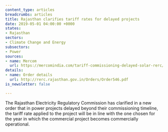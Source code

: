 ```yaml
---
content_type: articles
breadcrumbs: articles
title: Rajasthan clarifies tariff rates for delayed projects
date: 2019-05-01 04:00:00 +0000
states:
- Rajasthan
sectors:
- Climate Change and Energy
subsectors:
- Power
sources:
- name: Mercom
  url: https://mercomindia.com/tariff-commissioning-delayed-solar-rerc/
details:
- name: Order details
  url: http://rerc.rajasthan.gov.in/Orders/Order546.pdf
is_newsletter: false

---
```

The Rajasthan Electricity Regulatory Commission has clarified in a new order that in power projects delayed beyond their commissioning timeline, the tariff rate applied to the project will be in line with the one chosen for the year in which the commercial project becomes commercially operational.
